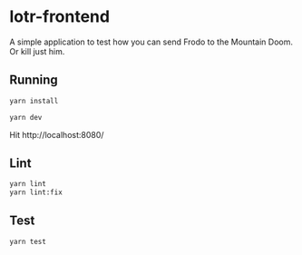 # lotr-frontend

A simple application to test how you can send Frodo to the Mountain Doom. Or kill just him.

## Running

```bash
yarn install
```

```bash
yarn dev
```

Hit http://localhost:8080/

## Lint

```bash
yarn lint
yarn lint:fix
```

## Test
```bash
yarn test
```
